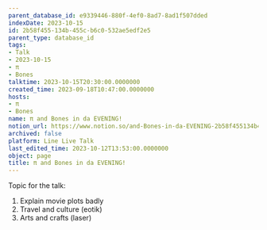 ```yaml
---
parent_database_id: e9339446-880f-4ef0-8ad7-8ad1f507dded
indexDate: 2023-10-15
id: 2b58f455-134b-455c-b6c0-532ae5edf2e5
parent_type: database_id
tags:
- Talk
- 2023-10-15
- π
- Bones
talktime: 2023-10-15T20:30:00.0000000
created_time: 2023-09-18T10:47:00.0000000
hosts:
- π
- Bones
name: π and Bones in da EVENING!
notion_url: https://www.notion.so/and-Bones-in-da-EVENING-2b58f455134b455cb6c0532ae5edf2e5
archived: false
platform: Line Live Talk
last_edited_time: 2023-10-12T13:53:00.0000000
object: page
title: π and Bones in da EVENING!
---
```


Topic for the talk:
1. Explain movie plots  badly 
2. Travel and culture (eotik)
3. Arts and crafts (laser)

























